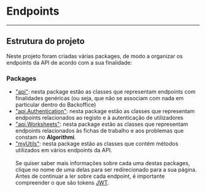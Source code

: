 # Endpoints
***

## Estrutura do projeto
Neste projeto foram criadas várias packages, de modo a organizar os endpoints da API de acordo com a sua finalidade:

### Packages
- ["api"](./Packages/api.md): nesta package estão as classes que representam endpoints com finalidades genéricas (ou seja, que não se associam com nada em particular dentro do Backoffice)
- ["api.Authentication"](./Packages/api.Authentication/api.Authentication.md): nesta package estão as classes que representam endpoints relacionados ao registo e à autenticação de utilizadores
- ["api.Worksheets"](./Packages/api.Worksheets/api.Worksheets.md): nesta package estão as classes que representam endpoints relacionados às fichas de trabalho e aos problemas que constam no **Algorithmi**. 
- ["myUtils"](./Packages/myUtils.md): nesta package estão as classes que contém métodos utilizados em vários endpoints da API.
<br><br>
Se quiser saber mais informações sobre cada uma destas packages, clique no nome de uma delas para ser redirecionado para a sua página.
<br>Antes de continuar a ler sobre cada endpoint, é importante compreender o que são tokens [JWT](./JWT/Porquê%20JWT.md).
